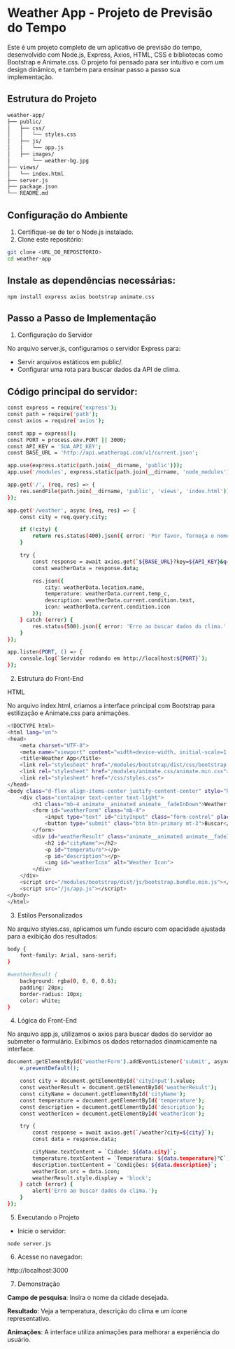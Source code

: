 # Weather App - Projeto de Previsão do Tempo

Este é um projeto completo de um aplicativo de previsão do tempo, desenvolvido com Node.js, Express, Axios, HTML, CSS e bibliotecas como Bootstrap e Animate.css. O projeto foi pensado para ser intuitivo e com um design dinâmico, e também para ensinar passo a passo sua implementação.

## Estrutura do Projeto
```bash
weather-app/
├── public/
│   ├── css/
│   │   └── styles.css
│   ├── js/
│   │   └── app.js
│   ├── images/
│       └── weather-bg.jpg
├── views/
│   └── index.html
├── server.js
├── package.json
└── README.md
```
## Configuração do Ambiente

1. Certifique-se de ter o Node.js instalado.
2. Clone este repositório:
```bash
git clone <URL_DO_REPOSITORIO>
cd weather-app
```
## Instale as dependências necessárias:

`npm install express axios bootstrap animate.css`

## Passo a Passo de Implementação

1. Configuração do Servidor

No arquivo server.js, configuramos o servidor Express para:

- Servir arquivos estáticos em public/.
- Configurar uma rota para buscar dados da API de clima.

## Código principal do servidor:
```bash
const express = require('express');
const path = require('path');
const axios = require('axios');

const app = express();
const PORT = process.env.PORT || 3000;
const API_KEY = 'SUA_API_KEY';
const BASE_URL = 'http://api.weatherapi.com/v1/current.json';

app.use(express.static(path.join(__dirname, 'public')));
app.use('/modules', express.static(path.join(__dirname, 'node_modules')));

app.get('/', (req, res) => {
    res.sendFile(path.join(__dirname, 'public', 'views', 'index.html'));
});

app.get('/weather', async (req, res) => {
    const city = req.query.city;

    if (!city) {
        return res.status(400).json({ error: 'Por favor, forneça o nome de uma cidade.' });
    }

    try {
        const response = await axios.get(`${BASE_URL}?key=${API_KEY}&q=${city}`);
        const weatherData = response.data;

        res.json({
            city: weatherData.location.name,
            temperature: weatherData.current.temp_c,
            description: weatherData.current.condition.text,
            icon: weatherData.current.condition.icon
        });
    } catch (error) {
        res.status(500).json({ error: 'Erro ao buscar dados do clima.' });
    }
});

app.listen(PORT, () => {
    console.log(`Servidor rodando em http://localhost:${PORT}`);
});
```
2. Estrutura do Front-End

HTML

No arquivo index.html, criamos a interface principal com Bootstrap para estilização e Animate.css para animações.
```bash
<!DOCTYPE html>
<html lang="en">
<head>
    <meta charset="UTF-8">
    <meta name="viewport" content="width=device-width, initial-scale=1.0">
    <title>Weather App</title>
    <link rel="stylesheet" href="/modules/bootstrap/dist/css/bootstrap.min.css">
    <link rel="stylesheet" href="/modules/animate.css/animate.min.css">
    <link rel="stylesheet" href="/css/styles.css">
</head>
<body class="d-flex align-items-center justify-content-center" style="height: 100vh; background-image: url('/images/weather-bg.jpg'); background-size: cover;">
    <div class="container text-center text-light">
        <h1 class="mb-4 animate__animated animate__fadeInDown">Weather App</h1>
        <form id="weatherForm" class="mb-4">
            <input type="text" id="cityInput" class="form-control" placeholder="Digite o nome da cidade" required>
            <button type="submit" class="btn btn-primary mt-3">Buscar</button>
        </form>
        <div id="weatherResult" class="animate__animated animate__fadeInUp" style="display: none;">
            <h2 id="cityName"></h2>
            <p id="temperature"></p>
            <p id="description"></p>
            <img id="weatherIcon" alt="Weather Icon">
        </div>
    </div>
    <script src="/modules/bootstrap/dist/js/bootstrap.bundle.min.js"></script>
    <script src="/js/app.js"></script>
</body>
</html>
```
3. Estilos Personalizados

No arquivo styles.css, aplicamos um fundo escuro com opacidade ajustada para a exibição dos resultados:
```bash
body {
    font-family: Arial, sans-serif;
}

#weatherResult {
    background: rgba(0, 0, 0, 0.6);
    padding: 20px;
    border-radius: 10px;
    color: white;
}
```
4. Lógica do Front-End

No arquivo app.js, utilizamos o axios para buscar dados do servidor ao submeter o formulário. Exibimos os dados retornados dinamicamente na interface.
```bash
document.getElementById('weatherForm').addEventListener('submit', async (e) => {
    e.preventDefault();

    const city = document.getElementById('cityInput').value;
    const weatherResult = document.getElementById('weatherResult');
    const cityName = document.getElementById('cityName');
    const temperature = document.getElementById('temperature');
    const description = document.getElementById('description');
    const weatherIcon = document.getElementById('weatherIcon');

    try {
        const response = await axios.get(`/weather?city=${city}`);
        const data = response.data;

        cityName.textContent = `Cidade: ${data.city}`;
        temperature.textContent = `Temperatura: ${data.temperature}°C`;
        description.textContent = `Condições: ${data.description}`;
        weatherIcon.src = data.icon;
        weatherResult.style.display = 'block';
    } catch (error) {
        alert('Erro ao buscar dados do clima.');
    }
});
```
5. Executando o Projeto

- Inicie o servidor:

`node server.js`

6. Acesse no navegador:

http://localhost:3000

7. Demonstração

**Campo de pesquisa**: Insira o nome da cidade desejada.

**Resultado**: Veja a temperatura, descrição do clima e um ícone representativo.

**Animações**: A interface utiliza animações para melhorar a experiência do usuário.